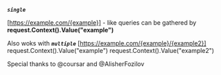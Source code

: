 _**`single`**_

[https://example.com/{example}] - like queries can be gathered by **request.Context().Value("example")**

Also woks with **_`multiple`_**
[https://example.com/{example}/{example2}]
request.Context().Value("example")
request.Context().Value("example2")

Special thanks to @coursar and @AlisherFozilov